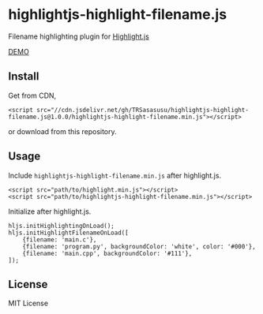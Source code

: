 # highlightjs-highlight-filename.js
Filename highlighting plugin for [Highlight.js](https://highlightjs.org/)

[DEMO](https://trsasasusu.github.io/highlightjs-highlight-filename.js/)

## Install

Get from CDN,

```
<script src="//cdn.jsdelivr.net/gh/TRSasasusu/highlightjs-highlight-filename.js@1.0.0/highlightjs-highlight-filename.min.js"></script>
```

or download from this repository.

## Usage

Include `highlightjs-highlight-filename.min.js` after highlight.js.

```
<script src="path/to/highlight.min.js"></script>
<script src="path/to/highlightjs-highlight-filename.min.js"></script>
```

Initialize after highlight.js.

```
hljs.initHighlightingOnLoad();
hljs.initHighlightFilenameOnLoad([
    {filename: 'main.c'},
    {filename: 'program.py', backgroundColor: 'white', color: '#000'},
    {filename: 'main.cpp', backgroundColor: '#111'},
]);
```

## License

MIT License
